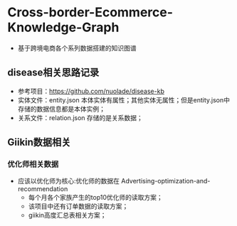 # Cross-border-Ecommerce-Knowledge-Graph
- 基于跨境电商各个系列数据搭建的知识图谱

## disease相关思路记录
- 参考项目：https://github.com/nuolade/disease-kb
- 实体文件：entity.json  本体实体有属性；其他实体无属性；但是entity.json中存储的数据信息都是本体实例；
- 关系文件：relation.json  存储的是关系数据；

## Giikin数据相关
### 优化师相关数据
- 应该以优化师为核心:优化师的数据在 Advertising-optimization-and-recommendation
    - 每个月各个家族产生的top10优化师的读取方案；
    - 该项目中还有订单数据的读取方案；
    - giikin高度汇总表相关方案；
